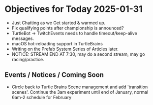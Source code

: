 # Objectives for Today 2025-01-31

- Just Chatting as we Get started & warmed up.
- Fix qualifying points after championship is announced?
- TurtleBot -> TwitchEvents needs to handle timeout/keep-alive messages.
- macOS hot-reloading support in TurtleBrains
- Writing on the Prefab System Series of Articles later.
- NOTICE: STREAM END AT 7:30, may do a second stream, may go racing/practice.

## Events / Notices / Coming Soon

- Circle back to Turtle Brains Scene management and add 'transition scenes'.
Continue the 3am experiment until end of January, normal 6am-2 schedule for February
